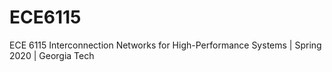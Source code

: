 # ECE6115
ECE 6115 Interconnection Networks for High-Performance Systems | Spring 2020 | Georgia Tech
